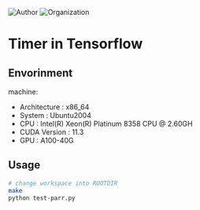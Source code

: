 ![Author](https://img.shields.io/badge/Author-Wayen--Xu-green)
![Organization](https://img.shields.io/badge/Organization-ACSA--ASC22-blue)
# Timer in Tensorflow
## Envorinment
machine:
 - Architecture : x86_64
 - System : Ubuntu2004
 - CPU :  Intel(R) Xeon(R) Platinum 8358 CPU @ 2.60GH
 - CUDA Version : 11.3
 - GPU : A100-40G

## Usage
```bash
# change workspace into ROOTDIR
make 
python test-parr.py
```